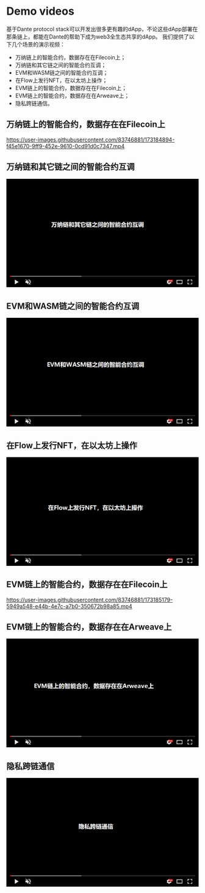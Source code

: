 # Demo videos

基于Dante protocol stack可以开发出很多更有趣的dApp，不论这些dApp部署在那条链上，都能在Dante的帮助下成为web3全生态共享的dApp。
我们提供了以下几个场景的演示视频：
* 万纳链上的智能合约，数据存在在Filecoin上；
* 万纳链和其它链之间的智能合约互调；
* EVM和WASM链之间的智能合约互调；
* 在Flow上发行NFT，在以太坊上操作；
* EVM链上的智能合约，数据存在在Filecoin上；
* EVM链上的智能合约，数据存在在Arweave上；
* 隐私跨链通信。

## 万纳链上的智能合约，数据存在在Filecoin上
https://user-images.githubusercontent.com/83746881/173184894-f45e1670-9ff9-452e-9610-0cd91d0c7347.mp4



## 万纳链和其它链之间的智能合约互调
[![万纳链和其它链之间的智能合约互调](https://github.com/wanxiang-blockchain/2022-Wanxiang-Blockchain-Spring-Hackathon-Dante-Network/blob/main/demo-video/image/%E4%B8%87%E7%BA%B3%E9%93%BE%E5%92%8C%E5%85%B6%E5%AE%83%E9%93%BE%E4%B9%8B%E9%97%B4%E7%9A%84%E6%99%BA%E8%83%BD%E5%90%88%E7%BA%A6%E4%BA%92%E8%B0%83.png)](https://wanxiang-dante.oss-cn-hangzhou.aliyuncs.com/venachain-other%20chains.mp4)



## EVM和WASM链之间的智能合约互调
[![EVM和WASM链之间的智能合约互调](https://github.com/wanxiang-blockchain/2022-Wanxiang-Blockchain-Spring-Hackathon-Dante-Network/blob/main/demo-video/image/EVM%E5%92%8CWASM%E9%93%BE%E4%B9%8B%E9%97%B4%E7%9A%84%E6%99%BA%E8%83%BD%E5%90%88%E7%BA%A6%E4%BA%92%E8%B0%83.png)](https://wanxiang-dante.oss-cn-hangzhou.aliyuncs.com/basic%20functions.mp4)



## 在Flow上发行NFT，在以太坊上操作
[![在Flow上发行NFT，在以太坊上操作](https://github.com/wanxiang-blockchain/2022-Wanxiang-Blockchain-Spring-Hackathon-Dante-Network/blob/main/demo-video/image/%E5%9C%A8Flow%E4%B8%8A%E5%8F%91%E8%A1%8CNFT%EF%BC%8C%E5%9C%A8%E4%BB%A5%E5%A4%AA%E5%9D%8A%E4%B8%8A%E6%93%8D%E4%BD%9C.png)](https://wanxiang-dante.oss-cn-hangzhou.aliyuncs.com/NFT%20on%20Flow%20extends%20to%20Opensea.mp4)



## EVM链上的智能合约，数据存在在Filecoin上
https://user-images.githubusercontent.com/83746881/173185179-5949a548-e44b-4e7c-a7b0-350672b98a85.mp4



## EVM链上的智能合约，数据存在在Arweave上
[![EVM链上的智能合约，数据存在在Arweave上](https://github.com/wanxiang-blockchain/2022-Wanxiang-Blockchain-Spring-Hackathon-Dante-Network/blob/main/demo-video/image/EVM%E9%93%BE%E4%B8%8A%E7%9A%84%E6%99%BA%E8%83%BD%E5%90%88%E7%BA%A6%EF%BC%8C%E6%95%B0%E6%8D%AE%E5%AD%98%E5%9C%A8%E5%9C%A8Arweave%E4%B8%8A.png)](https://wanxiang-dante.oss-cn-hangzhou.aliyuncs.com/Special%20router%20serves%20for%20storage%20on%20Arweave.mp4)



## 隐私跨链通信
[![隐私跨链通信](https://github.com/wanxiang-blockchain/2022-Wanxiang-Blockchain-Spring-Hackathon-Dante-Network/blob/main/demo-video/image/%E9%9A%90%E7%A7%81%E8%B7%A8%E9%93%BE%E9%80%9A%E4%BF%A1.png)](https://wanxiang-dante.oss-cn-hangzhou.aliyuncs.com/privacy-message.mp4)
